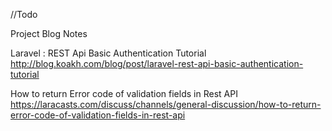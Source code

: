 //Todo

Project Blog Notes

Laravel : REST Api Basic Authentication Tutorial
http://blog.koakh.com/blog/post/laravel-rest-api-basic-authentication-tutorial

How to return Error code of validation fields in Rest API
https://laracasts.com/discuss/channels/general-discussion/how-to-return-error-code-of-validation-fields-in-rest-api

